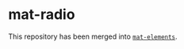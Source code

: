 # mat-radio

This repository has been merged into [`mat-elements`](https://github.com/expandjs/mat-elements).
